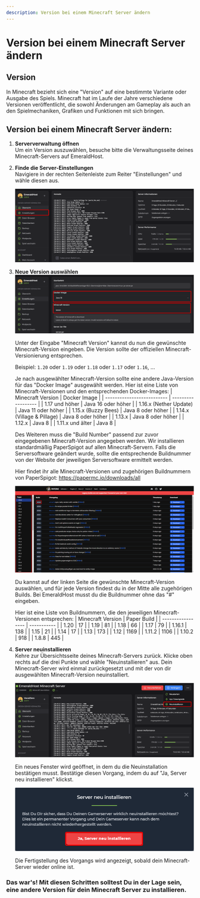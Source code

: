 ```yaml
---
description: Version bei einem Minecraft Server ändern
---
```


# Version bei einem Minecraft Server ändern

## Version

In Minecraft bezieht sich eine "Version" auf eine bestimmte Variante oder Ausgabe des Spiels. Minecraft hat im Laufe der Jahre verschiedene Versionen veröffentlicht, die sowohl Änderungen am Gameplay als auch an den Spielmechaniken, Grafiken und Funktionen mit sich bringen.

## Version bei einem Minecraft Server ändern:

1. <b>Serververwaltung öffnen</b><br>
    Um ein Version auszuwählen, besuche bitte die Verwaltungsseite deines Minecraft-Servers auf EmeraldHost.

2. <b>Finde die Server-Einstellungen</b><br>
    Navigiere in der rechten Seitenleiste zum Reiter "Einstellungen" und wähle diesen aus.

    <img src="../../assets/gameserver/minecraft-java-edition/version-aendern/Code_Z3M5jSqcUj.png" />

3. <b>Neue Version auswählen</b><br>
    <img src="../../assets/gameserver/minecraft-java-edition/version-aendern/chrome_vaH22UQ5MP.png" />

    Unter der Eingabe "Minecraft Version" kannst du nun die gewünschte Minecraft-Version eingeben. Die Version sollte der offiziellen Minecraft-Versionierung entsprechen.
    
    Beispiel: `1.20` oder `1.19` oder `1.18` oder `1.17` oder `1.16`, ...

    Je nach ausgewählter Minecraft-Version sollte eine andere Java-Version für das "Docker Image" ausgewählt werden. Hier ist eine Liste von Minecraft-Versionen und den entsprechenden Docker-Images:
    | Minecraft Version          | Docker Image       |
    | -------------------------- | ------------------ |
    | 1.17 und höher             | Java 16 oder höher |
    | 1.16.x (Nether Update)     | Java 11 oder höher |
    | 1.15.x (Buzzy Bees)        | Java 8 oder höher  |
    | 1.14.x (Village & Pillage) | Java 8 oder höher  |
    | 1.13.x                     | Java 8 oder höher  |
    | 1.12.x                     | Java 8             |
    | 1.11.x und älter           | Java 8             |

    Des Weiteren muss die "Build Number" passend zur zuvor eingegebenen Minecraft-Version angegeben werden. Wir installieren standardmäßig PaperSpigot auf allen Minecraft-Servern. Falls die Serversoftware geändert wurde, sollte die entsprechende Buildnummer von der Website der jeweiligen Serversoftware ermittelt werden.

    Hier findet ihr alle Minecraft-Versionen und zugehörigen Buildnummern von PaperSpigot: https://papermc.io/downloads/all
    
    <img src="../../assets/gameserver/minecraft-java-edition/version-aendern/chrome_Vmbm9yAOL3.png" />
    
    Du kannst auf der linken Seite die gewünschte Minecraft-Version auswählen, und für jede Version findest du in der Mitte alle zugehörigen Builds. Bei EmeraldHost musst du die Buildnummer ohne das "#" eingeben.

    Hier ist eine Liste von Buildnummern, die den jeweiligen Minecraft-Versionen entsprechen:
    | Minecraft Version | Paper Build |
    | ----------------- | ----------- |
    | 1.20              | 17          |
    | 1.19              | 81          |
    | 1.18              | 66          |
    | 1.17              | 79          |
    | 1.16.1            | 138         |
    | 1.15              | 21          |
    | 1.14              | 17          |
    | 1.13              | 173         |
    | 1.12              | 1169        |
    | 1.11.2            | 1106        |
    | 1.10.2            | 918         |
    | 1.8.8             | 445         |

4. <b>Server neuinstallieren</b><br>
    Kehre zur Übersichtsseite deines Minecraft-Servers zurück. Klicke oben rechts auf die drei Punkte und wähle "Neuinstallieren" aus. Dein Minecraft-Server wird einmal zurückgesetzt und mit der von dir ausgewählten Minecraft-Version neuinstalliert.

    <img src="../../assets/gameserver/minecraft-java-edition/version-aendern/chrome_PGFBVaKsrL.png" />

    Ein neues Fenster wird geöffnet, in dem du die Neuinstallation bestätigen musst. Bestätige diesen Vorgang, indem du auf "Ja, Server neu installieren" klickst.

    <img src="../../assets/gameserver/minecraft-java-edition/version-aendern/chrome_7rgg2mZwFp.png" />

    Die Fertigstellung des Vorgangs wird angezeigt, sobald dein Minecraft-Server wieder online ist.

### Das war's! Mit diesen Schritten solltest Du in der Lage sein, eine andere Version für dein Minecraft Server zu installieren.